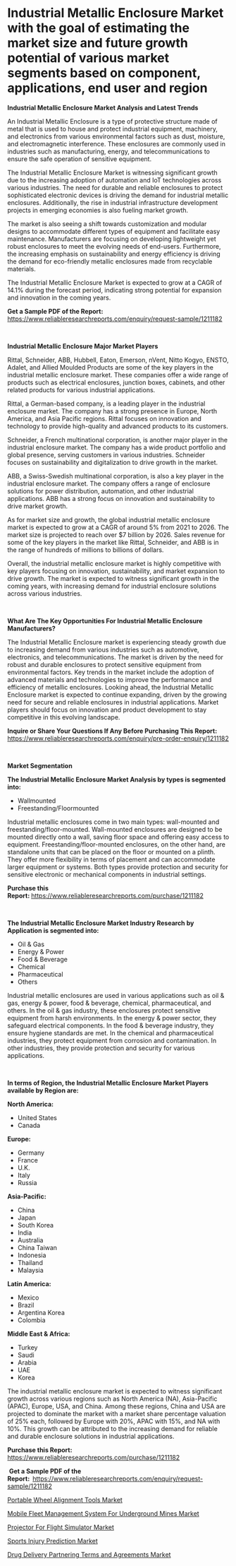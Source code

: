 <p><h1>Industrial Metallic Enclosure Market with the goal of estimating the market size and future growth potential of various market segments based on component, applications, end user and region</h1></p><p><strong>Industrial Metallic Enclosure Market Analysis and Latest Trends</strong></p>
<p><p>An Industrial Metallic Enclosure is a type of protective structure made of metal that is used to house and protect industrial equipment, machinery, and electronics from various environmental factors such as dust, moisture, and electromagnetic interference. These enclosures are commonly used in industries such as manufacturing, energy, and telecommunications to ensure the safe operation of sensitive equipment.</p><p>The Industrial Metallic Enclosure Market is witnessing significant growth due to the increasing adoption of automation and IoT technologies across various industries. The need for durable and reliable enclosures to protect sophisticated electronic devices is driving the demand for industrial metallic enclosures. Additionally, the rise in industrial infrastructure development projects in emerging economies is also fueling market growth.</p><p>The market is also seeing a shift towards customization and modular designs to accommodate different types of equipment and facilitate easy maintenance. Manufacturers are focusing on developing lightweight yet robust enclosures to meet the evolving needs of end-users. Furthermore, the increasing emphasis on sustainability and energy efficiency is driving the demand for eco-friendly metallic enclosures made from recyclable materials.</p><p>The Industrial Metallic Enclosure Market is expected to grow at a CAGR of 14.1% during the forecast period, indicating strong potential for expansion and innovation in the coming years.</p></p>
<p><strong>Get a Sample PDF of the Report:&nbsp;</strong> <a href="https://www.reliableresearchreports.com/enquiry/request-sample/1211182">https://www.reliableresearchreports.com/enquiry/request-sample/1211182</a></p>
<p>&nbsp;</p>
<p><strong>Industrial Metallic Enclosure Major Market Players</strong></p>
<p><p>Rittal, Schneider, ABB, Hubbell, Eaton, Emerson, nVent, Nitto Kogyo, ENSTO, Adalet, and Allied Moulded Products are some of the key players in the industrial metallic enclosure market. These companies offer a wide range of products such as electrical enclosures, junction boxes, cabinets, and other related products for various industrial applications.</p><p>Rittal, a German-based company, is a leading player in the industrial enclosure market. The company has a strong presence in Europe, North America, and Asia Pacific regions. Rittal focuses on innovation and technology to provide high-quality and advanced products to its customers.</p><p>Schneider, a French multinational corporation, is another major player in the industrial enclosure market. The company has a wide product portfolio and global presence, serving customers in various industries. Schneider focuses on sustainability and digitalization to drive growth in the market.</p><p>ABB, a Swiss-Swedish multinational corporation, is also a key player in the industrial enclosure market. The company offers a range of enclosure solutions for power distribution, automation, and other industrial applications. ABB has a strong focus on innovation and sustainability to drive market growth.</p><p>As for market size and growth, the global industrial metallic enclosure market is expected to grow at a CAGR of around 5% from 2021 to 2026. The market size is projected to reach over $7 billion by 2026. Sales revenue for some of the key players in the market like Rittal, Schneider, and ABB is in the range of hundreds of millions to billions of dollars.</p><p>Overall, the industrial metallic enclosure market is highly competitive with key players focusing on innovation, sustainability, and market expansion to drive growth. The market is expected to witness significant growth in the coming years, with increasing demand for industrial enclosure solutions across various industries.</p></p>
<p>&nbsp;</p>
<p><strong>What Are The Key Opportunities For Industrial Metallic Enclosure Manufacturers?</strong></p>
<p><p>The Industrial Metallic Enclosure market is experiencing steady growth due to increasing demand from various industries such as automotive, electronics, and telecommunications. The market is driven by the need for robust and durable enclosures to protect sensitive equipment from environmental factors. Key trends in the market include the adoption of advanced materials and technologies to improve the performance and efficiency of metallic enclosures. Looking ahead, the Industrial Metallic Enclosure market is expected to continue expanding, driven by the growing need for secure and reliable enclosures in industrial applications. Market players should focus on innovation and product development to stay competitive in this evolving landscape.</p></p>
<p><strong>Inquire or Share Your Questions If Any Before Purchasing This Report:</strong> <a href="https://www.reliableresearchreports.com/enquiry/pre-order-enquiry/1211182">https://www.reliableresearchreports.com/enquiry/pre-order-enquiry/1211182</a></p>
<p>&nbsp;</p>
<p><strong>Market Segmentation</strong></p>
<p><strong>The Industrial Metallic Enclosure Market Analysis by types is segmented into:</strong></p>
<p><ul><li>Wallmounted</li><li>Freestanding/Floormounted</li></ul></p>
<p><p>Industrial metallic enclosures come in two main types: wall-mounted and freestanding/floor-mounted. Wall-mounted enclosures are designed to be mounted directly onto a wall, saving floor space and offering easy access to equipment. Freestanding/floor-mounted enclosures, on the other hand, are standalone units that can be placed on the floor or mounted on a plinth. They offer more flexibility in terms of placement and can accommodate larger equipment or systems. Both types provide protection and security for sensitive electronic or mechanical components in industrial settings.</p></p>
<p><strong>Purchase this Report:&nbsp;</strong><a href="https://www.reliableresearchreports.com/purchase/1211182">https://www.reliableresearchreports.com/purchase/1211182</a></p>
<p>&nbsp;</p>
<p><strong>The Industrial Metallic Enclosure Market Industry Research by Application is segmented into:</strong></p>
<p><ul><li>Oil & Gas</li><li>Energy & Power</li><li>Food & Beverage</li><li>Chemical</li><li>Pharmaceutical</li><li>Others</li></ul></p>
<p><p>Industrial metallic enclosures are used in various applications such as oil & gas, energy & power, food & beverage, chemical, pharmaceutical, and others. In the oil & gas industry, these enclosures protect sensitive equipment from harsh environments. In the energy & power sector, they safeguard electrical components. In the food & beverage industry, they ensure hygiene standards are met. In the chemical and pharmaceutical industries, they protect equipment from corrosion and contamination. In other industries, they provide protection and security for various applications.</p></p>
<p>&nbsp;</p>
<p><strong>In terms of Region, the Industrial Metallic Enclosure Market Players available by Region are:</strong></p>
<p>
    <p> <strong> North America: </strong>
        <ul>
            <li>United States</li>
            <li>Canada</li>
        </ul>
        </p> 
    <p> <strong> Europe: </strong>
        <ul>
            <li>Germany</li>
            <li>France</li>
            <li>U.K.</li>
            <li>Italy</li>
            <li>Russia</li>
        </ul>
        </p> 
    <p> <strong> Asia-Pacific: </strong>
        <ul>
            <li>China</li>
            <li>Japan</li>
            <li>South Korea</li>
            <li>India</li>
            <li>Australia</li>
            <li>China Taiwan</li>
            <li>Indonesia</li>
            <li>Thailand</li>
            <li>Malaysia</li>
        </ul>
        </p> 
    <p> <strong> Latin America: </strong>
        <ul>
            <li>Mexico</li>
            <li>Brazil</li>
            <li>Argentina Korea</li>
            <li>Colombia</li>
        </ul>
        </p> 
    <p> <strong> Middle East & Africa: </strong>
        <ul>
            <li>Turkey</li>
            <li>Saudi</li>
            <li>Arabia</li>
            <li>UAE</li>
            <li>Korea</li>
        </ul>
    </p>
    </p>
<p><p>The industrial metallic enclosure market is expected to witness significant growth across various regions such as North America (NA), Asia-Pacific (APAC), Europe, USA, and China. Among these regions, China and USA are projected to dominate the market with a market share percentage valuation of 25% each, followed by Europe with 20%, APAC with 15%, and NA with 10%. This growth can be attributed to the increasing demand for reliable and durable enclosure solutions in industrial applications.</p></p>
<p><strong>Purchase this Report: </strong><a href="https://www.reliableresearchreports.com/purchase/1211182">https://www.reliableresearchreports.com/purchase/1211182</a></p>
<p>&nbsp;<strong>Get a Sample PDF of the Report:&nbsp;&nbsp;</strong><a href="https://www.reliableresearchreports.com/enquiry/request-sample/1211182">https://www.reliableresearchreports.com/enquiry/request-sample/1211182</a></p>
<p><strong></strong></p>
<p><p><a href="https://github.com/pizolina/Market-Research-Report-List-3/blob/main/portable-wheel-alignment-tools-market.md">Portable Wheel Alignment Tools Market</a></p><p><a href="https://medium.com/@ryanberry44f/mobile-fleet-management-system-for-underground-mines-market-comprehensive-assessment-by-type-efedc93fc289">Mobile Fleet Management System For Underground Mines Market</a></p><p><a href="https://github.com/tamvrosiya/Market-Research-Report-List-2/blob/main/projector-for-flight-simulator-market.md">Projector For Flight Simulator Market</a></p><p><a href="https://medium.com/@nyahreinger/sports-injury-prediction-market-size-and-market-trends-complete-industry-overview-2024-to-2031-4db56383e432">Sports Injury Prediction Market</a></p><p><a href="https://medium.com/@karenglover656/drug-delivery-partnering-terms-and-agreements-market-furnishes-information-on-market-share-market-08ed320c9977">Drug Delivery Partnering Terms and Agreements Market</a></p></p>